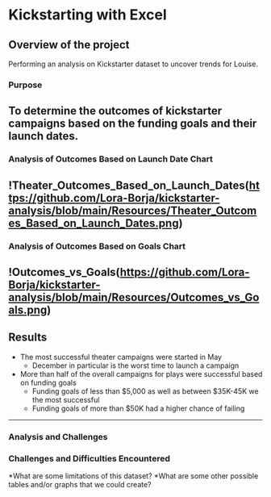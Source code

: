 # Kickstarting with Excel
## Overview of the project
Performing an analysis on Kickstarter dataset to uncover trends for Louise.
### Purpose
To determine the outcomes of kickstarter campaigns based on the funding goals and their launch dates.
---
### Analysis of Outcomes Based on Launch Date Chart
!Theater_Outcomes_Based_on_Launch_Dates(https://github.com/Lora-Borja/kickstarter-analysis/blob/main/Resources/Theater_Outcomes_Based_on_Launch_Dates.png)
---
### Analysis of Outcomes Based on Goals Chart
!Outcomes_vs_Goals(https://github.com/Lora-Borja/kickstarter-analysis/blob/main/Resources/Outcomes_vs_Goals.png)
---
## Results
* The most successful theater campaigns were started in May
    - December in particular is the worst time to launch a campaign
* More than half of the overall campaigns for plays were successful based on funding goals
    - Funding goals of less than $5,000 as well as between $35K-45K we the most successful
    - Funding goals of more than $50K had a higher chance of failing
---
### Analysis and Challenges
### Challenges and Difficulties Encountered
*What are some limitations of this dataset?
*What are some other possible tables and/or graphs that we could create?

